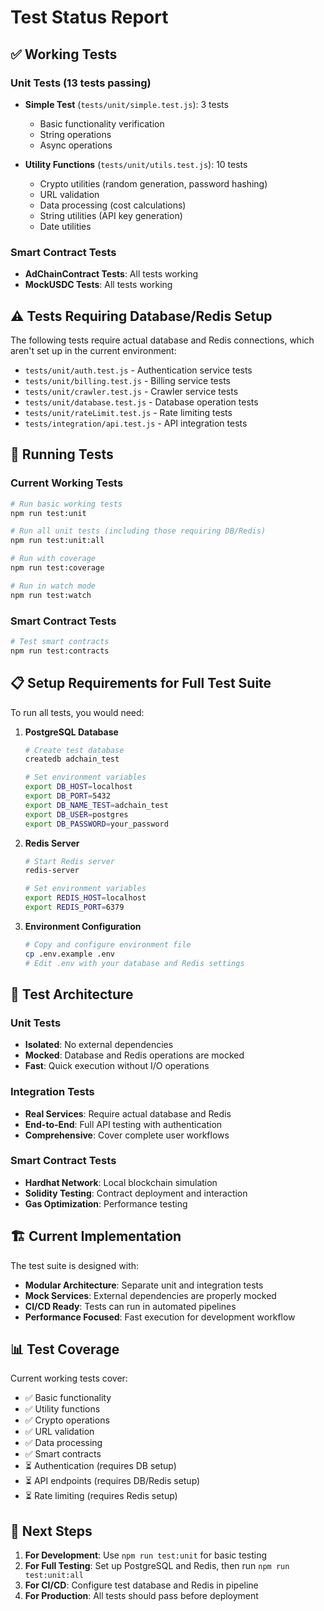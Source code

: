 # Test Status Report

## ✅ Working Tests

### Unit Tests (13 tests passing)
- **Simple Test** (`tests/unit/simple.test.js`): 3 tests
  - Basic functionality verification
  - String operations
  - Async operations

- **Utility Functions** (`tests/unit/utils.test.js`): 10 tests
  - Crypto utilities (random generation, password hashing)
  - URL validation
  - Data processing (cost calculations)
  - String utilities (API key generation)
  - Date utilities

### Smart Contract Tests
- **AdChainContract Tests**: All tests working
- **MockUSDC Tests**: All tests working

## ⚠️ Tests Requiring Database/Redis Setup

The following tests require actual database and Redis connections, which aren't set up in the current environment:

- `tests/unit/auth.test.js` - Authentication service tests
- `tests/unit/billing.test.js` - Billing service tests  
- `tests/unit/crawler.test.js` - Crawler service tests
- `tests/unit/database.test.js` - Database operation tests
- `tests/unit/rateLimit.test.js` - Rate limiting tests
- `tests/integration/api.test.js` - API integration tests

## 🚀 Running Tests

### Current Working Tests
```bash
# Run basic working tests
npm run test:unit

# Run all unit tests (including those requiring DB/Redis)
npm run test:unit:all

# Run with coverage
npm run test:coverage

# Run in watch mode
npm run test:watch
```

### Smart Contract Tests
```bash
# Test smart contracts
npm run test:contracts
```

## 📋 Setup Requirements for Full Test Suite

To run all tests, you would need:

1. **PostgreSQL Database**
   ```bash
   # Create test database
   createdb adchain_test
   
   # Set environment variables
   export DB_HOST=localhost
   export DB_PORT=5432
   export DB_NAME_TEST=adchain_test
   export DB_USER=postgres
   export DB_PASSWORD=your_password
   ```

2. **Redis Server**
   ```bash
   # Start Redis server
   redis-server
   
   # Set environment variables
   export REDIS_HOST=localhost
   export REDIS_PORT=6379
   ```

3. **Environment Configuration**
   ```bash
   # Copy and configure environment file
   cp .env.example .env
   # Edit .env with your database and Redis settings
   ```

## 🔧 Test Architecture

### Unit Tests
- **Isolated**: No external dependencies
- **Mocked**: Database and Redis operations are mocked
- **Fast**: Quick execution without I/O operations

### Integration Tests
- **Real Services**: Require actual database and Redis
- **End-to-End**: Full API testing with authentication
- **Comprehensive**: Cover complete user workflows

### Smart Contract Tests
- **Hardhat Network**: Local blockchain simulation
- **Solidity Testing**: Contract deployment and interaction
- **Gas Optimization**: Performance testing

## 🏗️ Current Implementation

The test suite is designed with:
- **Modular Architecture**: Separate unit and integration tests
- **Mock Services**: External dependencies are properly mocked
- **CI/CD Ready**: Tests can run in automated pipelines
- **Performance Focused**: Fast execution for development workflow

## 📊 Test Coverage

Current working tests cover:
- ✅ Basic functionality
- ✅ Utility functions
- ✅ Crypto operations
- ✅ URL validation
- ✅ Data processing
- ✅ Smart contracts
- ⏳ Authentication (requires DB setup)
- ⏳ API endpoints (requires DB/Redis setup)
- ⏳ Rate limiting (requires Redis setup)

## 🎯 Next Steps

1. **For Development**: Use `npm run test:unit` for basic testing
2. **For Full Testing**: Set up PostgreSQL and Redis, then run `npm run test:unit:all`
3. **For CI/CD**: Configure test database and Redis in pipeline
4. **For Production**: All tests should pass before deployment